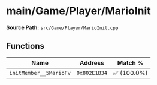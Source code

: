 # main/Game/Player/MarioInit

**Source Path:** `src/Game/Player/MarioInit.cpp`

## Functions

| Name | Address | Match % |
|------|---------|---------|
| `initMember__5MarioFv` | `0x802E1B34` | :white_check_mark: (100.0%) |